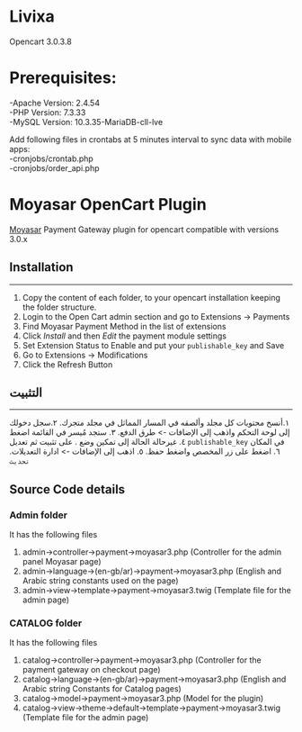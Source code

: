 # Livixa

Opencart 3.0.3.8
# Prerequisites:
-Apache Version: 2.4.54 <br>
-PHP Version:    7.3.33 <br>
-MySQL Version:  10.3.35-MariaDB-cll-lve

Add following files in crontabs at 5 minutes interval to sync data with mobile apps: <br>
-cronjobs/crontab.php <br>
-cronjobs/order_api.php

# Moyasar OpenCart Plugin
[Moyasar](https://moyasar.com) Payment Gateway plugin for opencart compatible with versions 3.0.x

## Installation
------------------------------------------------------------------------
1. Copy the content of each folder, to your opencart installation keeping the folder structure.
2. Login to the Open Cart admin section and go to Extensions -> Payments
3. Find Moyasar Payment Method in the list of extensions
4. Click _Install_ and then _Edit_ the payment module settings
5. Set Extension Status to Enable and put your `publishable_key` and Save
6. Go to Extensions -> Modifications
7. Click the Refresh Button

## التثبيت
------------------------------------------------------------------------
١‫.‬أنسخ محتويات كل مجلد وألصقه في المسار المماثل في مجلد متجرك.
٢‫.‬سجل دخولك إلى لوحة التحكم واذهب إلى الإضافات -> طرق الدفع.
٣‫.‬ ستجد مُيسر في القائمة اضغط على تثبيت ثم تعديل ‪.‬
٤‫.‬ غيرحالة الحالة  إلى تمكين وضع `publishable_key` في المكان المخصص واضغط حفظ.
٥‫.‬ اذهب إلى الإضافات -> ادارة التعديلات‪.‬
٦‫.‬ اضغط على زر ‪`‬تحديث‪`‬

## Source Code details
### Admin folder
It has the following files
1. admin->controller->payment->moyasar3.php (Controller for the admin panel Moyasar page)
2. admin->language->(en-gb/ar)->payment->moyasar3.php (English and Arabic string constants used on the page)
3. admin->view->template->payment->moyasar3.twig (Template file for the admin page)

### CATALOG folder
It has the following files
1. catalog->controller->payment->moyasar3.php (Controller for the payment gateway on checkout page)
2. catalog->language->(en-gb/ar)->payment->moyasar3.php (English and Arabic string Constants for Catalog pages)
3. catalog->model->payment->moyasar3.php (Model for the plugin)
4. catalog->view->theme->default->template->payment->moyasar3.twig (Template file for the admin page)
